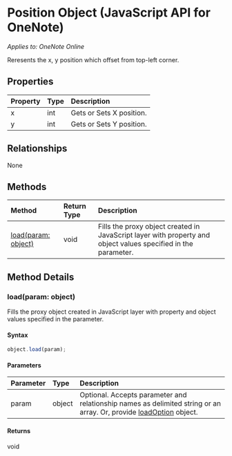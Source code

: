 # Position Object (JavaScript API for OneNote)

_Applies to: OneNote Online_

Reresents the x, y position which offset from top-left corner.

## Properties

| Property	   | Type	|Description
|:---------------|:--------|:----------|
|x|int|Gets or Sets X position.|
|y|int|Gets or Sets Y position.|



## Relationships
None


## Methods

| Method		   | Return Type	|Description|
|:---------------|:--------|:----------|
|[load(param: object)](#loadparam-object)|void|Fills the proxy object created in JavaScript layer with property and object values specified in the parameter.|

## Method Details


### load(param: object)
Fills the proxy object created in JavaScript layer with property and object values specified in the parameter.

#### Syntax
```js
object.load(param);
```

#### Parameters
| Parameter	   | Type	|Description|
|:---------------|:--------|:----------|
|param|object|Optional. Accepts parameter and relationship names as delimited string or an array. Or, provide [loadOption](loadoption.md) object.|

#### Returns
void
